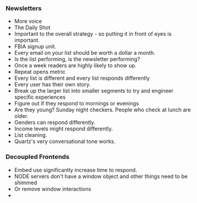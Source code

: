 ### Newsletters

 - More voice
 - The Daily Shot
 - Important to the overall strategy - so putting it in front of eyes is important.
 - FBIA signup unit.
 - Every email on your list should be worth a dollar a month.
  - Is the list performing, is the newsletter performing?
  - Once a week readers are highly likely to show up.
 - Repeat opens metric
 - Every list is different and every list responds differently
  - Every user has their own story.
 - Break up the larger list into smaller segments to try and engineer specific experiences
  - Figure out if they respond to mornings or evenings
  - Are they young? Sunday night checkers. People who check at lunch are older.
  - Genders can respond differently.
  - Income levels might respond differently.
 - List cleaning.
 - Quartz's very conversational tone works.

### Decoupled Frontends
 - Embed use significantly increase time to respond.
 - NODE servers don't have a window object and other things need to be shimmed
  - Or remove window interactions
 -

